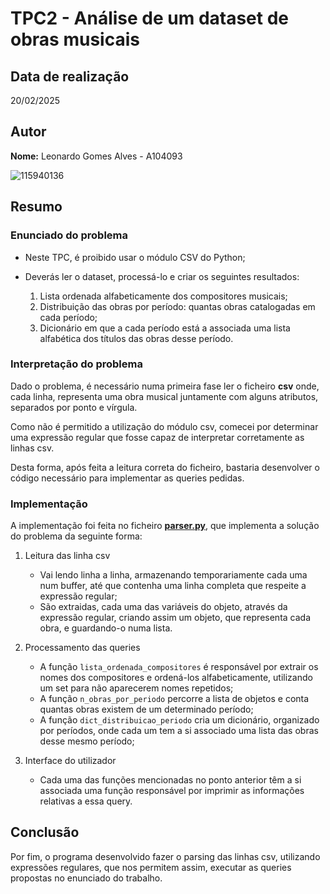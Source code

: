 # TPC2 - Análise de um dataset de obras musicais

## Data de realização
20/02/2025

## Autor
**Nome:** Leonardo Gomes Alves - A104093

![115940136](https://github.com/user-attachments/assets/68bdbc41-86fd-4a82-91ad-d08d2e9787ac)

## Resumo

### Enunciado do problema
- Neste TPC, é proibido usar o módulo CSV do Python;
- Deverás ler o dataset, processá-lo e criar os seguintes resultados:

  1. Lista ordenada alfabeticamente dos compositores musicais;
  2. Distribuição das obras por período: quantas obras catalogadas em cada período;
  3. Dicionário em que a cada período está a associada uma lista alfabética dos títulos das obras desse período.

### Interpretação do problema

Dado o problema, é necessário numa primeira fase ler o ficheiro **csv** onde, cada linha, representa uma obra musical juntamente com alguns atributos, separados por ponto e vírgula.

Como não é permitido a utilização do módulo csv, comecei por determinar uma expressão regular que fosse capaz de interpretar corretamente as linhas csv.

Desta forma, após feita a leitura correta do ficheiro, bastaria desenvolver o código necessário para implementar as queries pedidas.

### Implementação
A implementação foi feita no ficheiro <a href="https://github.com/LeonardoGomesAlves/PL2025-A104093/blob/main/TPC2/parser.py">**parser.py**</a>, que implementa a solução do problema da seguinte forma:

  1. Leitura das linha csv

     - Vai lendo linha a linha, armazenando temporariamente cada uma num buffer, até que contenha uma linha completa que respeite a expressão regular;
     - São extraidas, cada uma das variáveis do objeto, através da expressão regular, criando assim um objeto, que representa cada obra, e guardando-o numa lista.

  3. Processamento das queries

     - A função `lista_ordenada_compositores` é responsável por extrair os nomes dos compositores e ordená-los alfabeticamente, utilizando um set para não aparecerem nomes repetidos;
     - A função `n_obras_por_periodo` percorre a lista de objetos e conta quantas obras existem de um determinado período;
     - A função `dict_distribuicao_periodo` cria um dicionário, organizado por períodos, onde cada um tem a si associado uma lista das obras desse mesmo período;
  
  5. Interface do utilizador

     - Cada uma das funções mencionadas no ponto anterior têm a si associada uma função responsável por imprimir as informações relativas a essa query.


## Conclusão

Por fim, o programa desenvolvido fazer o parsing das linhas csv, utilizando expressões regulares, que nos permitem assim, executar as queries propostas no enunciado do trabalho.
